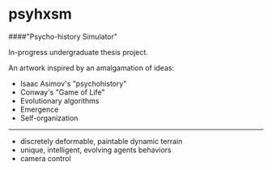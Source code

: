 psyhxsm
=======

####"Psycho-history Simulator"

In-progress undergraduate thesis project.

An artwork inspired by an amalgamation of ideas:

- Isaac Asimov's "psychohistory"
- Conway's "Game of Life"
- Evolutionary algorithms
- Emergence
- Self-organization

* * *

- discretely deformable, paintable dynamic terrain
- unique, intelligent, evolving agents behaviors
- camera control
